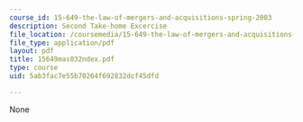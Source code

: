 ```yaml
---
course_id: 15-649-the-law-of-mergers-and-acquisitions-spring-2003
description: Second Take-home Excercise
file_location: /coursemedia/15-649-the-law-of-mergers-and-acquisitions-spring-2003/5ab3fac7e55b70264f692832dcf45dfd_15649mas032ndex.pdf
file_type: application/pdf
layout: pdf
title: 15649mas032ndex.pdf
type: course
uid: 5ab3fac7e55b70264f692832dcf45dfd

---
```

None